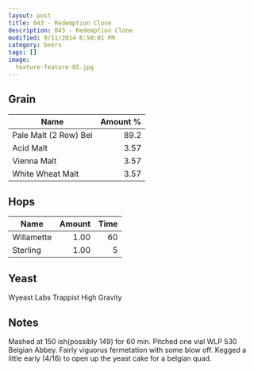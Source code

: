 ```yaml
---
layout: post
title: 043 - Redemption Clone
description: 043 - Redemption Clone
modified: 9/11/2014 6:50:01 PM
category: beers
tags: []
image:
  texture-feature-05.jpg
---
```



## Grain

| Name | Amount %|
| ---- | ------: |
| Pale Malt (2 Row) Bel | 89.2 
| Acid Malt | 3.57 
| Vienna Malt | 3.57 
| White Wheat Malt | 3.57 

## Hops

| Name | Amount | Time |
| ---- | -----: | ---: |
| Willamette | 1.00 | 60 
| Sterling | 1.00 | 5 

## Yeast
Wyeast Labs Trappist High Gravity

## Notes
Mashed at 150 ish(possibly 149) for 60 min. Pitched one vial WLP 530 Belgian Abbey. Fairly viguorus fermetation with some blow off. Kegged a little early (4/16) to open up the yeast cake for a belgian quad. 
